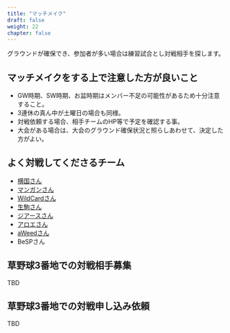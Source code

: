 ```yaml
---
title: "マッチメイク"
draft: false
weight: 22
chapter: false
---
```

グラウンドが確保でき、参加者が多い場合は練習試合とし対戦相手を探します。

## マッチメイクをする上で注意した方が良いこと

- GW時期、SW時期、お盆時期はメンバー不足の可能性があるため十分注意すること。
- 3連休の真ん中が土曜日の場合も同様。
- 対戦依頼する場合、相手チームのHP等で予定を確認する事。
- 大会がある場合は、大会のグラウンド確保状況と照らしあわせて、決定した方がよい。

## よく対戦してくださるチーム

- [横国さん](http://kokudai.gotohp.jp/new/index.htm)
- [マンガンさん](https://bb.miguee.net/mangans/)
- [WildCardさん](https://teams.one/teams/wild-card)
- [生駒さん](https://teams.one/teams/ikomakk)
- [ジアースさん](https://teams.one/teams/shonan-theearth)
- [アロエさん](https://teams.one/teams/aroesmith)
- [aWeedさん](https://bb.miguee.net/aweed/)
- BeSPさん

## 草野球3番地での対戦相手募集

  TBD

## 草野球3番地での対戦申し込み依頼

  TBD
